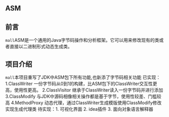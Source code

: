 ## ASM

## 前言

`mall`ASM是一个通用的Java字节码操作和分析框架。它可以用来修改现有的类或者直接以二进制形式动态生成类。

## 项目介绍
`mall`本项目重写了JDK中ASM包下所有功能,也新添了字节码相关功能
已实现：1.ClassWriter 一份字节码从0到1的构建，比ASM包下的ClassWriter交互性更高，使用性更高。
        2.ClassVisitor 继承于ClassWriter读入一份字节码并进行添加
        3.ClassModify 与JDK中源码相像相关操作都是基于字节，使用性较差、门槛较高
        4.MethodProxy 动态代理，通过ClassWriter生成模版使用ClassModify修改实现生成代理类
待实现：1. 可视化界面
        2. idea插件
        3. 面向对象语言解释器
